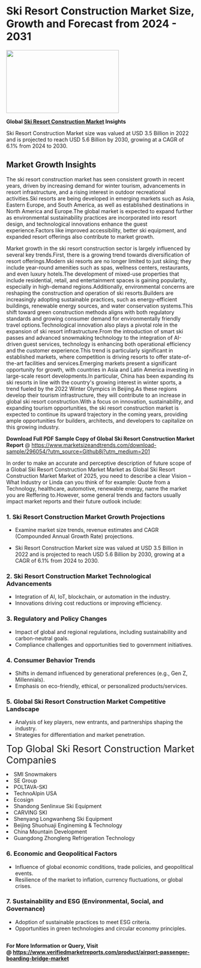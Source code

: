 <H1>Ski Resort Construction Market Size, Growth and Forecast from 2024 - 2031</H1><img class="aligncenter size-medium wp-image-584254" src="https://thirdeyenews.in/wp-content/uploads/2024/09/Global-Market-Research-300x168.jpeg" alt="" width="300" height="168" /><p><strong>Global&nbsp;<a href="https://www.marketsizeandtrends.com/download-sample/296054/?utm_source=Github8j?utm_medium=201">Ski Resort Construction Market</a> Insights</strong></p><p>Ski Resort Construction Market size was valued at USD 3.5 Billion in 2022 and is projected to reach USD 5.6 Billion by 2030, growing at a CAGR of 6.1% from 2024 to 2030.</p><p><h2>Market Growth Insights</h2> <p>The ski resort construction market has seen consistent growth in recent years, driven by increasing demand for winter tourism, advancements in resort infrastructure, and a rising interest in outdoor recreational activities.Ski resorts are being developed in emerging markets such as Asia, Eastern Europe, and South America, as well as established destinations in North America and Europe.The global market is expected to expand further as environmental sustainability practices are incorporated into resort design, and technological innovations enhance the guest experience.Factors like improved accessibility, better ski equipment, and expanded resort offerings also contribute to market growth.</p> <p>Market growth in the ski resort construction sector is largely influenced by several key trends.First, there is a growing trend towards diversification of resort offerings.Modern ski resorts are no longer limited to just skiing; they include year-round amenities such as spas, wellness centers, restaurants, and even luxury hotels.The development of mixed-use properties that include residential, retail, and entertainment spaces is gaining popularity, especially in high-demand regions.Additionally, environmental concerns are reshaping the construction and operation of ski resorts.Builders are increasingly adopting sustainable practices, such as energy-efficient buildings, renewable energy sources, and water conservation systems.This shift toward green construction methods aligns with both regulatory standards and growing consumer demand for environmentally friendly travel options.Technological innovation also plays a pivotal role in the expansion of ski resort infrastructure.From the introduction of smart ski passes and advanced snowmaking technology to the integration of AI-driven guest services, technology is enhancing both operational efficiency and the customer experience.This trend is particularly significant in established markets, where competition is driving resorts to offer state-of-the-art facilities and services.Emerging markets present a significant opportunity for growth, with countries in Asia and Latin America investing in large-scale resort developments.In particular, China has been expanding its ski resorts in line with the country's growing interest in winter sports, a trend fueled by the 2022 Winter Olympics in Beijing.As these regions develop their tourism infrastructure, they will contribute to an increase in global ski resort construction.With a focus on innovation, sustainability, and expanding tourism opportunities, the ski resort construction market is expected to continue its upward trajectory in the coming years, providing ample opportunities for builders, architects, and developers to capitalize on this growing industry.</p> <p><span class=""><strong>Download Full PDF Sample Copy of Global Ski Resort Construction Market Report</strong> @ <a href="https://www.marketsizeandtrends.com/download-sample/296054/?utm_source=Github8j?utm_medium=201" target="_blank">https://www.marketsizeandtrends.com/download-sample/296054/?utm_source=Github8j?utm_medium=201</a></span></p><p>In order to make an accurate and perceptive description of future scope of a Global&nbsp;Ski Resort Construction Market Market as Global&nbsp;Ski Resort Construction Market Market of 2025, you need to describe a clear Vision &ndash; What Industry or Linda can you think of for example: Quote from a Technology, healthcare, automotive, renewable energy, name the market you are Reffering to.However, some general trends and factors usually impact market reports and their future outlook include:</p><h3>1.&nbsp;<strong>Ski Resort Construction Market Growth Projections</strong></h3><ul><li>Examine market size trends, revenue estimates and CAGR (Compounded Annual Growth Rate) projections.</li><li><p>Ski Resort Construction Market size was valued at USD 3.5 Billion in 2022 and is projected to reach USD 5.6 Billion by 2030, growing at a CAGR of 6.1% from 2024 to 2030.</p></li></ul><h3>2.&nbsp;<strong>Ski Resort Construction Market Technological Advancements</strong></h3><ul><li>Integration of AI, IoT, blockchain, or automation in the industry.</li><li>Innovations driving cost reductions or improving efficiency.</li></ul><h3>3.&nbsp;<strong>Regulatory and Policy Changes</strong></h3><ul><li>Impact of global and regional regulations, including sustainability and carbon-neutral goals.</li><li>Compliance challenges and opportunities tied to government initiatives.</li></ul><h3>4.&nbsp;<strong>Consumer Behavior Trends</strong></h3><ul><li>Shifts in demand influenced by generational preferences (e.g., Gen Z, Millennials).</li><li>Emphasis on eco-friendly, ethical, or personalized products/services.</li></ul><h3>5.&nbsp;<strong>Global Ski Resort Construction Market Competitive Landscape</strong></h3><ul><li>Analysis of key players, new entrants, and partnerships shaping the industry.</li><li>Strategies for differentiation and market penetration.</li></ul><p data-pm-slice="1 1 []"><span style="color: inherit; font-family: inherit; font-size: 25px;">Top Global Ski Resort Construction Market Companies</span></p><div class="" data-test-id=""><p><li>SMI Snowmakers</li><li> SE Group</li><li> POLTAVA-SKI</li><li> TechnoAlpin USA</li><li> Ecosign</li><li> Shandong Senlinxue Ski Equipment</li><li> CARVING SKI</li><li> Shenyang Longwanheng Ski Equipment</li><li> Beijing Shuohuaji Engineming & Technology</li><li> China Mountain Development</li><li> Guangdong Zhongleng Refrigeration Technology</li></p></div><h3>6.&nbsp;<strong>Economic and Geopolitical Factors</strong></h3><ul><li>Influence of global economic conditions, trade policies, and geopolitical events.</li><li>Resilience of the market to inflation, currency fluctuations, or global crises.</li></ul><h3>7.&nbsp;<strong>Sustainability and ESG (Environmental, Social, and Governance)</strong></h3><ul><li>Adoption of sustainable practices to meet ESG criteria.</li><li>Opportunities in green technologies and circular economy principles.</li></ul><h2><strong style="font-size: 14px;">For More Information or Query, Visit @&nbsp;</strong><a style="background-color: #ffffff; font-size: 14px;" href="https://www.marketsizeandtrends.com/report/ski-resort-construction-market/" target="_blank">https://www.verifiedmarketreports.com/product/airport-passenger-boarding-bridge-market</a></h2>